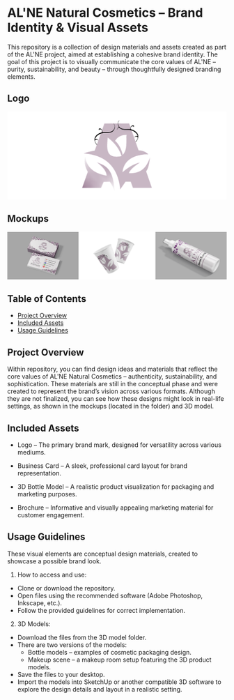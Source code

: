 # AL'NE Natural Cosmetics – Brand Identity & Visual Assets

This repository is a collection of design materials and assets created as part of the AL'NE project, aimed at establishing a cohesive brand identity. The goal of this project is to visually communicate the core values of AL'NE – purity, sustainability, and beauty – through thoughtfully designed branding elements.


## Logo 
![Logo](https://raw.githubusercontent.com/nejrariizviic/Designing-Corporate-Identity-and-Marketing-Materials---AL-NE-Natural-Cosmetics/refs/heads/main/Assets/logordm.png)

## Mockups
![Mockups](https://raw.githubusercontent.com/nejrariizviic/Designing-Corporate-Identity-and-Marketing-Materials---AL-NE-Natural-Cosmetics/refs/heads/main/Assets/mockupss.png)




## Table of Contents  
- [Project Overview](#-project-overview)  
- [Included Assets](#-included-assets)  
- [Usage Guidelines](#-usage-guidelines) 

## Project Overview

Within repository, you can find design ideas and materials that reflect the core values of AL'NE Natural Cosmetics – authenticity, sustainability, and sophistication. These materials are still in the conceptual phase and were created to represent the brand’s vision across various formats. Although they are not finalized, you can see how these designs might look in real-life settings, as shown in the mockups (located in the folder) and 3D model.



## Included Assets

- Logo – The primary brand mark, designed for versatility across various mediums.

- Business Card – A sleek, professional card layout for brand representation.

- 3D Bottle Model – A realistic product visualization for packaging and marketing purposes.

- Brochure – Informative and visually appealing marketing material for customer engagement.




## Usage Guidelines

These visual elements are conceptual design materials, created to showcase a possible brand look.

 1. How to access and use:

- Clone or download the repository.
- Open files using the recommended software (Adobe Photoshop, Inkscape, etc.).
- Follow the provided guidelines for correct implementation.

 2. 3D Models:
- Download the files from the 3D model folder.
- There are two versions of the models:
   - Bottle models – examples of cosmetic packaging design.
   - Makeup scene – a makeup room setup featuring the 3D product models.
- Save the files to your desktop.
- Import the models into SketchUp or another compatible 3D software to explore the design details and layout in a realistic setting.

